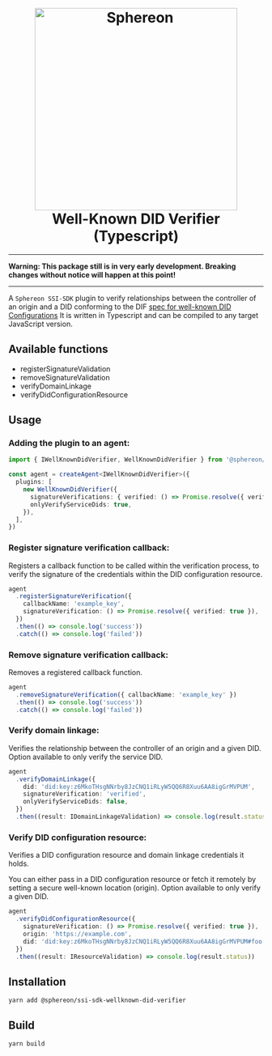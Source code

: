 <!--suppress HtmlDeprecatedAttribute -->
<h1 align="center">
  <br>
  <a href="https://www.sphereon.com"><img src="https://sphereon.com/content/themes/sphereon/assets/img/logo.svg" alt="Sphereon" width="400"></a>
  <br>Well-Known DID Verifier (Typescript) 
  <br>
</h1>

---

**Warning: This package still is in very early development. Breaking changes without notice will happen at this point!**

---

A `Sphereon SSI-SDK` plugin to verify relationships between the controller of an origin and a DID conforming to the DIF [spec for well-known DID Configurations](https://identity.foundation/.well-known/resources/did-configuration/) It is written in Typescript and can be compiled to any target JavaScript version.

## Available functions

- registerSignatureValidation
- removeSignatureValidation
- verifyDomainLinkage
- verifyDidConfigurationResource

## Usage

### Adding the plugin to an agent:

```typescript
import { IWellKnownDidVerifier, WellKnownDidVerifier } from '@sphereon/ssi-sdk-wellknown-did-verifier'

const agent = createAgent<IWellKnownDidVerifier>({
  plugins: [
    new WellKnownDidVerifier({
      signatureVerifications: { verified: () => Promise.resolve({ verified: true }) },
      onlyVerifyServiceDids: true,
    }),
  ],
})
```

### Register signature verification callback:

Registers a callback function to be called within the verification process, to verify the signature of the credentials within the DID configuration resource.

```typescript
agent
  .registerSignatureVerification({
    callbackName: 'example_key',
    signatureVerification: () => Promise.resolve({ verified: true }),
  })
  .then(() => console.log('success'))
  .catch(() => console.log('failed'))
```

### Remove signature verification callback:

Removes a registered callback function.

```typescript
agent
  .removeSignatureVerification({ callbackName: 'example_key' })
  .then(() => console.log('success'))
  .catch(() => console.log('failed'))
```

### Verify domain linkage:

Verifies the relationship between the controller of an origin and a given DID.
Option available to only verify the service DID.

```typescript
agent
  .verifyDomainLinkage({
    did: 'did:key:z6MkoTHsgNNrby8JzCNQ1iRLyW5QQ6R8Xuu6AA8igGrMVPUM',
    signatureVerification: 'verified',
    onlyVerifyServiceDids: false,
  })
  .then((result: IDomainLinkageValidation) => console.log(result.status))
```

### Verify DID configuration resource:

Verifies a DID configuration resource and domain linkage credentials it holds.

You can either pass in a DID configuration resource or fetch it remotely by setting a secure well-known location (origin).
Option available to only verify a given DID.

```typescript
agent
  .verifyDidConfigurationResource({
    signatureVerification: () => Promise.resolve({ verified: true }),
    origin: 'https://example.com',
    did: 'did:key:z6MkoTHsgNNrby8JzCNQ1iRLyW5QQ6R8Xuu6AA8igGrMVPUM#foo',
  })
  .then((result: IResourceValidation) => console.log(result.status))
```

## Installation

```shell
yarn add @sphereon/ssi-sdk-wellknown-did-verifier
```

## Build

```shell
yarn build
```
